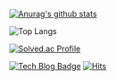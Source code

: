 [![Anurag's github stats](https://github-readme-stats.vercel.app/api?username=seonghun08)](https://github.com/seonghun08/github-readme-stats)

![Top Langs](https://github-readme-stats.vercel.app/api/top-langs/?username=seonghun08&layout=compact)

[![Solved.ac Profile](http://mazassumnida.wtf/api/v2/generate_badge?boj=shajh9708)](https://solved.ac/shajh9708/)

[![Tech Blog Badge](http://img.shields.io/badge/-Tech%20Blog-e33c19?style=flat&logo=tistory&link=https://dev-hui.tistory.com/)](https://dev-hui.tistory.com/)
[![Hits](https://hits.seeyoufarm.com/api/count/incr/badge.svg?url=https://github.com/seonghun08&count_bg=%23727272&title_bg=%23000000&icon=github.svg&icon_color=%23E7E7E7&title=Hits&edge_flat=false)](https://github.com/seonghun08)
